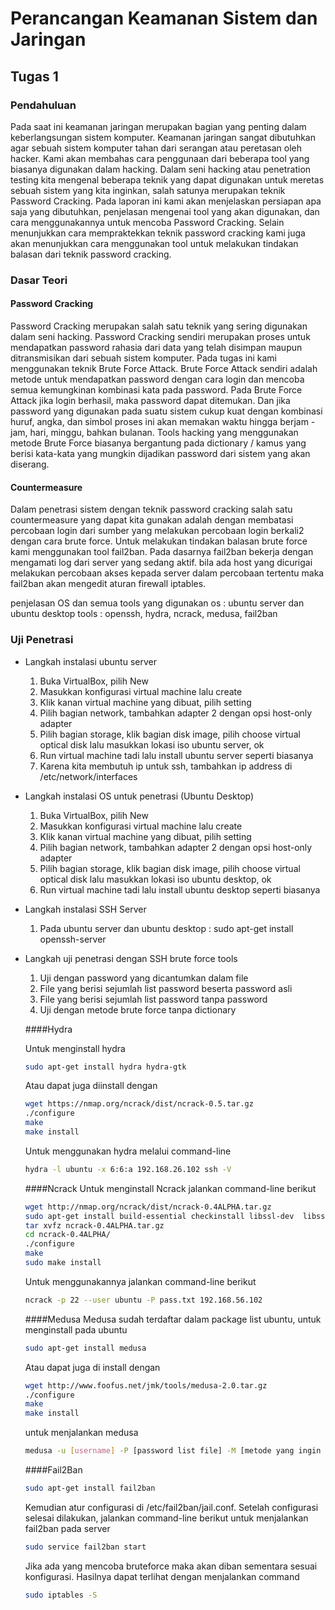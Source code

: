 # Perancangan Keamanan Sistem dan Jaringan

## Tugas 1

### Pendahuluan
Pada saat ini keamanan jaringan merupakan bagian yang penting dalam keberlangsungan sistem komputer. Keamanan jaringan sangat dibutuhkan agar sebuah sistem komputer tahan dari serangan atau peretasan oleh hacker. Kami akan membahas cara penggunaan dari beberapa tool yang biasanya digunakan dalam hacking. Dalam seni hacking atau penetration testing kita mengenal beberapa teknik yang dapat digunakan untuk meretas sebuah sistem yang kita inginkan, salah satunya merupakan teknik Password Cracking. Pada laporan ini kami akan menjelaskan persiapan apa saja yang dibutuhkan, penjelasan mengenai tool yang akan digunakan, dan cara menggunakannya untuk mencoba Password Cracking. Selain menunjukkan cara mempraktekkan teknik password cracking kami juga akan menunjukkan cara menggunakan tool untuk melakukan tindakan balasan dari teknik password cracking.  

### Dasar Teori
#### Password Cracking
Password Cracking merupakan salah satu teknik yang sering digunakan dalam seni hacking. Password Cracking sendiri merupakan proses untuk mendapatkan password rahasia dari data yang telah disimpan maupun ditransmisikan dari sebuah sistem komputer. Pada tugas ini kami menggunakan teknik Brute Force Attack. Brute Force Attack sendiri adalah metode untuk mendapatkan password dengan cara login dan mencoba semua kemungkinan kombinasi kata pada password. Pada Brute Force Attack jika login berhasil, maka password dapat ditemukan. Dan jika password yang digunakan pada suatu sistem cukup kuat dengan kombinasi huruf, angka, dan simbol proses ini akan memakan waktu hingga berjam - jam, hari, minggu, bahkan bulanan. Tools hacking yang menggunakan metode Brute Force biasanya bergantung pada dictionary / kamus yang berisi kata-kata yang mungkin dijadikan password dari sistem yang akan diserang.

#### Countermeasure
Dalam penetrasi sistem dengan teknik password cracking salah satu countermeasure yang dapat kita gunakan adalah dengan membatasi percobaan login dari sumber yang melakukan percobaan login berkali2 dengan cara brute force. Untuk melakukan tindakan balasan brute force kami menggunakan tool fail2ban. Pada dasarnya fail2ban bekerja dengan mengamati log dari server yang sedang aktif. bila ada host yang dicurigai melakukan percobaan akses kepada server dalam percobaan tertentu maka fail2ban akan mengedit aturan firewall iptables.

penjelasan OS dan semua tools yang digunakan
os : ubuntu server dan ubuntu desktop
tools : openssh, hydra, ncrack, medusa, fail2ban

### Uji Penetrasi
* Langkah instalasi ubuntu server
  1. Buka VirtualBox, pilih New 
  2. Masukkan konfigurasi virtual machine lalu create
  3. Klik kanan virtual machine yang dibuat, pilih setting
  4. Pilih bagian network, tambahkan adapter 2 dengan opsi host-only adapter
  5. Pilih bagian storage, klik bagian disk image, pilih choose virtual optical disk lalu masukkan lokasi iso ubuntu server, ok
  6. Run virtual machine tadi lalu install ubuntu server seperti biasanya
  7. Karena kita membutuh ip untuk ssh, tambahkan ip address di /etc/network/interfaces
  
* Langkah instalasi OS untuk penetrasi (Ubuntu Desktop)
  1. Buka VirtualBox, pilih New 
  2. Masukkan konfigurasi virtual machine lalu create
  3. Klik kanan virtual machine yang dibuat, pilih setting
  4. Pilih bagian network, tambahkan adapter 2 dengan opsi host-only adapter
  5. Pilih bagian storage, klik bagian disk image, pilih choose virtual optical disk lalu masukkan lokasi iso ubuntu desktop, ok
  6. Run virtual machine tadi lalu install ubuntu desktop seperti biasanya
  
* Langkah instalasi SSH Server
  1. Pada ubuntu server dan ubuntu desktop : sudo apt-get install openssh-server
  
* Langkah uji penetrasi dengan SSH brute force tools
  1. Uji dengan password yang dicantumkan dalam file
    1. File yang berisi sejumlah list password beserta password asli
    2. File yang berisi sejumlah list password tanpa password
  2. Uji dengan metode brute force tanpa dictionary

  ####Hydra
  
  Untuk menginstall hydra
    ```bash
    sudo apt-get install hydra hydra-gtk
    ```
  Atau dapat juga diinstall dengan
    ```bash
    wget https://nmap.org/ncrack/dist/ncrack-0.5.tar.gz
    ./configure
    make
    make install
    ```
  
  Untuk menggunakan hydra melalui command-line
    ```bash
    hydra -l ubuntu -x 6:6:a 192.168.26.102 ssh -V
    ```
    
  ####Ncrack
  Untuk menginstall Ncrack jalankan command-line berikut
    ```bash
    wget http://nmap.org/ncrack/dist/ncrack-0.4ALPHA.tar.gz
    sudo apt-get install build-essential checkinstall libssl-dev  libssh-dev
    tar xvfz ncrack-0.4ALPHA.tar.gz
    cd ncrack-0.4ALPHA/ 
    ./configure
    make
    sudo make install
    ```
  Untuk menggunakannya jalankan command-line berikut 
    ```bash
    ncrack -p 22 --user ubuntu -P pass.txt 192.168.56.102
    ```
  ####Medusa
  Medusa sudah terdaftar dalam package list ubuntu, untuk menginstall pada ubuntu
    ```bash
    sudo apt-get install medusa
    ```
  Atau dapat juga di install dengan
    ```bash
    wget http://www.foofus.net/jmk/tools/medusa-2.0.tar.gz
    ./configure
    make
    make install
    ```
  untuk menjalankan medusa
    ```bash
    medusa -u [username] -P [password list file] -M [metode yang ingin digunakan (ssh, mysql)]
    ```
    
  ####Fail2Ban
    ```bash
    sudo apt-get install fail2ban
    ```
  Kemudian atur configurasi di /etc/fail2ban/jail.conf. Setelah configurasi selesai dilakukan, jalankan command-line berikut untuk menjalankan fail2ban pada server
    ```bash
    sudo service fail2ban start
    ```
  Jika ada yang mencoba bruteforce maka akan diban sementara sesuai konfigurasi. Hasilnya dapat terlihat dengan menjalankan command 
  ```bash
  sudo iptables -S
  ```
